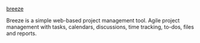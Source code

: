 [breeze](http://breeze.pm/)

Breeze is a simple web-based project management tool. Agile project management with tasks, calendars, discussions, time tracking, to-dos, files and reports.
